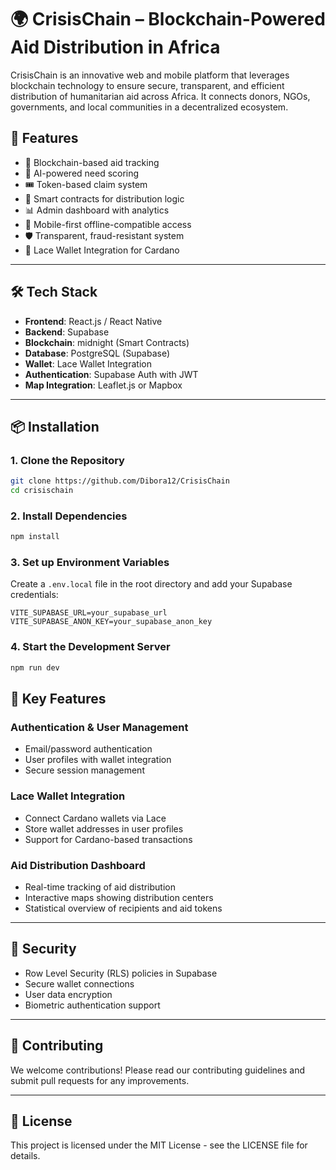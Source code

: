 
# 🌍 CrisisChain – Blockchain-Powered Aid Distribution in Africa

CrisisChain is an innovative web and mobile platform that leverages blockchain technology to ensure secure, transparent, and efficient distribution of humanitarian aid across Africa. It connects donors, NGOs, governments, and local communities in a decentralized ecosystem.

## 🚀 Features

- 🔗 Blockchain-based aid tracking
- 🎯 AI-powered need scoring
- 🎟️ Token-based claim system
- 🧠 Smart contracts for distribution logic
- 📊 Admin dashboard with analytics
- 📱 Mobile-first offline-compatible access
- 🛡️ Transparent, fraud-resistant system
- 👛 Lace Wallet Integration for Cardano

---

## 🛠️ Tech Stack

- **Frontend**: React.js / React Native
- **Backend**: Supabase
- **Blockchain**: midnight (Smart Contracts)
- **Database**: PostgreSQL (Supabase)
- **Wallet**: Lace Wallet Integration
- **Authentication**: Supabase Auth with JWT
- **Map Integration**: Leaflet.js or Mapbox

---

## 📦 Installation

### 1. Clone the Repository

```bash
git clone https://github.com/Dibora12/CrisisChain
cd crisischain
```

### 2. Install Dependencies

```bash
npm install
```

### 3. Set up Environment Variables

Create a `.env.local` file in the root directory and add your Supabase credentials:

```env
VITE_SUPABASE_URL=your_supabase_url
VITE_SUPABASE_ANON_KEY=your_supabase_anon_key
```

### 4. Start the Development Server

```bash
npm run dev
```

## 🎯 Key Features

### Authentication & User Management
- Email/password authentication
- User profiles with wallet integration
- Secure session management

### Lace Wallet Integration
- Connect Cardano wallets via Lace
- Store wallet addresses in user profiles
- Support for Cardano-based transactions

### Aid Distribution Dashboard
- Real-time tracking of aid distribution
- Interactive maps showing distribution centers
- Statistical overview of recipients and aid tokens

---

## 🔐 Security

- Row Level Security (RLS) policies in Supabase
- Secure wallet connections
- User data encryption
- Biometric authentication support

---

## 🤝 Contributing

We welcome contributions! Please read our contributing guidelines and submit pull requests for any improvements.

---

## 📄 License

This project is licensed under the MIT License - see the LICENSE file for details.
